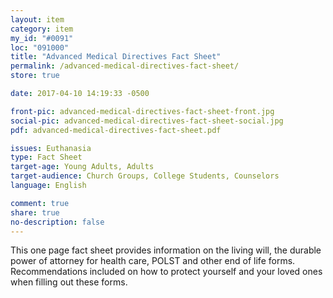 ```yaml
---
layout: item
category: item
my_id: "#0091"
loc: "091000"
title: "Advanced Medical Directives Fact Sheet"
permalink: /advanced-medical-directives-fact-sheet/
store: true

date: 2017-04-10 14:19:33 -0500

front-pic: advanced-medical-directives-fact-sheet-front.jpg
social-pic: advanced-medical-directives-fact-sheet-social.jpg
pdf: advanced-medical-directives-fact-sheet.pdf

issues: Euthanasia
type: Fact Sheet
target-age: Young Adults, Adults
target-audience: Church Groups, College Students, Counselors
language: English

comment: true
share: true
no-description: false
---
```

This one page fact sheet provides information on the living will, the durable power of attorney for health care, POLST and other end of life forms. Recommendations included on how to protect yourself and your loved ones when filling out these forms.